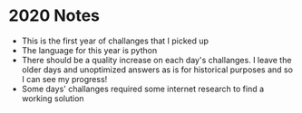 # 2020 Notes
* This is the first year of challanges that I picked up
* The language for this year is python
* There should be a quality increase on each day's challanges. I leave the older days and unoptimized answers as is for historical purposes and so I can see my progress!
* Some days' challanges required some internet research to find a working solution 
